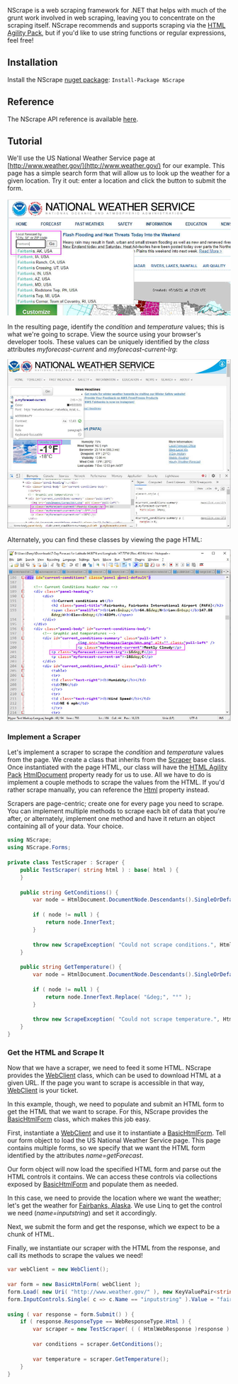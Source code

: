 ﻿﻿﻿﻿NScrape is a web scraping framework for .NET that helps with much of the grunt work involved in web scraping, leaving you to concentrate on the scraping itself. NScrape recommends and supports scraping via the [HTML Agility Pack](http://html-agility-pack.net/), but if you'd like to use string functions or regular expressions, feel free! 

## Installation
Install the NScrape [nuget package](https://www.nuget.org/packages/NScrape/): `Install-Package NScrape`

## Reference
The NScrape API reference is available [here](https://darrylwhitmore.github.io/NScrape/reference).

## Tutorial
We'll use the US National Weather Service page at [http://www.weather.gov/](http://www.weather.gov/) for our example. This page has a simple search form that will allow us to look up the weather for a given location. Try it out: enter a location and click the button to submit the form.

![Search box on weather.gov](Assets/Search%20box%20on%20weather%20page.jpg)

In the resulting page, identify the *condition* and *temperature* values; this is what we're going to scrape. View the source using your browser's developer tools. These values can be uniquely identified by the *class* attributes *myforecast-current* and *myforecast-current-lrg*:

![Using browser development tools](Assets/Fairbanks%20Alaska%20weather%20developer%20tools%20result.jpg)

Alternately, you can find these classes by viewing the page HTML:

![Using HTML source](Assets/Fairbanks%20Alaska%20weather%20HTML%20result.jpg)

### Implement a Scraper
Let's implement a scraper to scrape the *condition* and *temperature* values from the page. We create a class that inherits from the [Scraper](https://nscrape.com/reference/html/T_NScrape_Scraper.htm) base class. Once instantiated with the page HTML, our class will have the [HTML Agility Pack](http://html-agility-pack.net/) [HtmlDocument](https://nscrape.com/reference/html/P_NScrape_Scraper_HtmlDocument.htm) property ready for us to use. All we have to do is implement a couple methods to scrape the values from the HTML.  If you'd rather scrape manually, you can reference the [Html](https://nscrape.com/reference/html/P_NScrape_Scraper_Html.htm) property instead.

Scrapers are page-centric; create one for every page you need to scrape. You can implement multiple methods to scrape each bit of data that you're after, or alternately, implement one method and have it return an object containing all of your data. Your choice.

```c#
using NScrape;
using NScrape.Forms;

private class TestScraper : Scraper {
	public TestScraper( string html ) : base( html ) {
	}

	public string GetConditions() {
		var node = HtmlDocument.DocumentNode.Descendants().SingleOrDefault( n => n.Attributes.Contains( "class" ) && n.Attributes["class"].Value == "myforecast-current" );

		if ( node != null ) {
			return node.InnerText;
		}

		throw new ScrapeException( "Could not scrape conditions.", Html );
	}

	public string GetTemperature() {
		var node = HtmlDocument.DocumentNode.Descendants().SingleOrDefault( n => n.Attributes.Contains( "class" ) && n.Attributes["class"].Value == "myforecast-current-lrg" );

		if ( node != null ) {
			return node.InnerText.Replace( "&deg;", "°" );
		}

		throw new ScrapeException( "Could not scrape temperature.", Html );
	}
}
```
### Get the HTML and Scrape It
Now that we have a scraper, we need to feed it some HTML. NScrape provides the [WebClient](https://nscrape.com/reference/html/T_NScrape_WebClient.htm) class, which can be used to download HTML at a given URL. If the page you want to scrape is accessible in that way, [WebClient](https://nscrape.com/reference/html/T_NScrape_WebClient.htm) is your ticket.

In this example, though, we need to populate and submit an HTML form to get the HTML that we want to scrape. For this, NScrape provides the [BasicHtmlForm](https://nscrape.com/reference/html/T_NScrape_Forms_BasicHtmlForm.htm) class, which makes this job easy.

First, instantiate a [WebClient](https://nscrape.com/reference/html/T_NScrape_WebClient.htm) and use it to instantiate a [BasicHtmlForm](https://nscrape.com/reference/html/T_NScrape_Forms_BasicHtmlForm.htm). Tell our form object to load the US National Weather Service page. This page contains multiple forms, so we specify that we want the HTML form identified by the attributes *name=getForecast*.

Our form object will now load the specified HTML form and parse out the HTML controls it contains. We can access these controls via collections exposed by [BasicHtmlForm](https://nscrape.com/reference/html/T_NScrape_Forms_BasicHtmlForm.htm)  and populate them as needed. 

In this case, we need to provide the location where we want the weather; let's get the weather for [Fairbanks, Alaska](https://www.google.com/maps/place/Fairbanks,+AK/@64.8283644,-147.6690026,12z/data=!3m1!4b1!4m2!3m1!1s0x5132454f67fd65a9:0xb3d805e009fef73a). We use Linq to get the control we need (*name=inputstring*) and set it accordingly.

Next, we submit the form and get the response, which we expect to be a chunk of HTML.

Finally, we instantiate our scraper with the HTML from the response, and call its methods to scrape the values we need!

```c#
var webClient = new WebClient();

var form = new BasicHtmlForm( webClient );
form.Load( new Uri( "http://www.weather.gov/" ), new KeyValuePair<string, string>( "name", "getForecast" ) );
form.InputControls.Single( c => c.Name == "inputstring" ).Value = "fairbanks, ak";

using ( var response = form.Submit() ) {
	if ( response.ResponseType == WebResponseType.Html ) {
		var scraper = new TestScraper( ( ( HtmlWebResponse )response ).Html );

		var conditions = scraper.GetConditions();

		var temperature = scraper.GetTemperature();
	}
}
```



